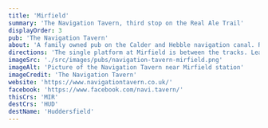 ```yaml
---
title: 'Mirfield'
summary: 'The Navigation Tavern, third stop on the Real Ale Trail'
displayOrder: 3
pub: 'The Navigation Tavern'
about: 'A family owned pub on the Calder and Hebble navigation canal. Recently refurbished, the cask ales are still there; cocktails and Irish & Scottish whiskeys as well if you fancy a change (but remember the 10 commandments).'
directions: 'The single platform at Mirfield is between the tracks. Leave the platform down a staircase and out of the main entrance to the road running under the railway. Head left and in about 50m turn left again towards a builders yard. Keep to the right and follow the lane round to the Navigation Tavern.'
imageSrc: './src/images/pubs/navigation-tavern-mirfield.png'
imageAlt: 'Picture of the Navigation Tavern near Mirfield station'
imageCredit: 'The Navigation Tavern'
website: 'https://www.navigationtavern.co.uk/'
facebook: 'https://www.facebook.com/navi.tavern/'
thisCrs: 'MIR'
destCrs: 'HUD'
destName: 'Huddersfield'
---
```

